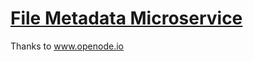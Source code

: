 # [File Metadata Microservice](https://www.freecodecamp.org/learn/apis-and-microservices/apis-and-microservices-projects/file-metadata-microservice)

Thanks to www.openode.io